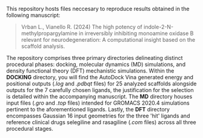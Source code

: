 This repository hosts files neccesary to reproduce results obtained in the following manuscript:

> Vrban L., Vianello R. (2024) The high potency of indole-2-N-methylpropargylamine in irreversibly inhibiting monoamine oxidase B relevant for neurodegeneration: A computational insight based on the scaffold analysis.


The repository comprises three primary directories delineating distinct procedural phases: docking, molecular dynamics (MD) simulations, and density functional theory (DFT) mechanistic simulations. Within the **DOCKING** directory, you will find the AutoDock Vina generated energy and positional outputs (*.log* and *.pdbqt* files) for 25 analyzed scaffolds alongside outputs for the 7 carefully chosen ligands, the justification for the selection is detailed within the accompanying manuscript. The **MD** directory houses input files (*.gro*  and *.top* files) intended for GROMACS 2020.4 simulations pertinent to the aforementioned ligands. Lastly, the **DFT** directory encompasses Gaussian 16 input geometries for the three 'hit' ligands and reference clinical drugs selegiline and rasagiline (*.com* files) across all three procedural stages.
